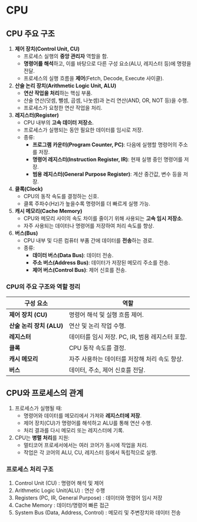 # CPU

## CPU 주요 구조

1. **제어 장치(Control Unit, CU)**
    - 프로세스 실행의 **중앙 관리자** 역할을 함.
    - **명령어를 해석**하고, 이를 바탕으로 다른 구성 요소(ALU, 레지스터 등)에 명령을 전달.
    - 프로세스의 실행 흐름을 **제어**(Fetch, Decode, Execute 사이클).
2. **산술 논리 장치(Arithmetic Logic Unit, ALU)**
    - **연산 작업을 처리**하는 핵심 부품.
    - 산술 연산(덧셈, 뺄셈, 곱셈, 나눗셈)과 논리 연산(AND, OR, NOT 등)을 수행.
    - 프로세스가 요청한 연산 작업을 처리.
3. **레지스터(Register)**
    - CPU 내부의 **고속 데이터 저장소**.
    - 프로세스가 실행되는 동안 필요한 데이터를 임시로 저장.
    - 종류:
        - **프로그램 카운터(Program Counter, PC)**: 다음에 실행할 명령어의 주소를 저장.
        - **명령어 레지스터(Instruction Register, IR)**: 현재 실행 중인 명령어를 저장.
        - **범용 레지스터(General Purpose Register)**: 계산 중간값, 변수 등을 저장.
4. **클록(Clock)**
    - CPU의 동작 속도를 결정하는 신호.
    - 클록 주파수(Hz)가 높을수록 명령어를 더 빠르게 실행 가능.
5. **캐시 메모리(Cache Memory)**
    - CPU와 메모리 사이의 속도 차이를 줄이기 위해 사용되는 **고속 임시 저장소**.
    - 자주 사용되는 데이터나 명령어를 저장하여 처리 속도를 향상.
6. **버스(Bus)**
    - CPU 내부 및 다른 컴퓨터 부품 간에 데이터를 **전송**하는 경로.
    - 종류:
        - **데이터 버스(Data Bus)**: 데이터 전송.
        - **주소 버스(Address Bus)**: 데이터가 저장된 메모리 주소를 전송.
        - **제어 버스(Control Bus)**: 제어 신호를 전송.

### **CPU의 주요 구조와 역할 정리**

| **구성 요소** | **역할** |
| --- | --- |
| **제어 장치 (CU)** | 명령어 해석 및 실행 흐름 제어. |
| **산술 논리 장치 (ALU)** | 연산 및 논리 작업 수행. |
| **레지스터** | 데이터를 임시 저장. PC, IR, 범용 레지스터 포함. |
| **클록** | CPU 동작 속도를 결정. |
| **캐시 메모리** | 자주 사용하는 데이터를 저장해 처리 속도 향상. |
| **버스** | 데이터, 주소, 제어 신호를 전달. |

## CPU와 프로세스의 관계

1. 프로세스가 실행될 때:
    - 명령어와 데이터를 메모리에서 가져와 **레지스터에 저장**.
    - 제어 장치(CU)가 명령어를 해석하고 ALU를 통해 연산 수행.
    - 처리 결과를 다시 메모리 또는 레지스터에 기록.
2. CPU는 **병렬 처리**를 지원:
    - 멀티코어 프로세서에서는 여러 코어가 동시에 작업을 처리.
    - 작업은 각 코어의 ALU, CU, 레지스터 등에서 독립적으로 실행.

### 프로세스 처리 구조

1.  Control Unit (CU) : 명령어 해석 및 제어
2. Arithmetic Logic Unit(ALU) : 연산 수행
3. Registers (PC, IR, General Purpose) : 데이터와 명령어 임시 저장
4. Cache Memory : 데이터/명령어 빠른 접근
5. System Bus (Data, Address, Control) : 메모리 및 주변장치와 데이터 전송